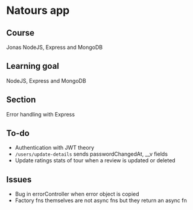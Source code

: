 # Natours app

## Course

Jonas NodeJS, Express and MongoDB

## Learning goal

NodeJS, Express and MongoDB

## Section

Error handling with Express

## To-do

-   Authentication with JWT theory
-   `/users/update-details` sends passwordChangedAt, \_\_v fields
-   Update ratings stats of tour when a review is updated or deleted

## Issues

-   Bug in errorController when error object is copied
-   Factory fns themselves are not async fns but they return an async fn

